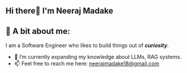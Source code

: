 ## Hi there👋 I'm Neeraj Madake

<!--
**neeraj500/neeraj500** is a ✨ _special_ ✨ repository because its `README.md` (this file) appears on your GitHub profile.

Here are some ideas to get you started:

- 🔭 I’m currently working on ...
- 🌱 I’m currently learning ...
- 👯 I’m looking to collaborate on ...
- 🤔 I’m looking for help with ...
- 💬 Ask me about ...
- 📫 How to reach me: ...
- 😄 Pronouns: ...
- ⚡ Fun fact: ...
-->

## 🪷 A bit about me: 

 I am a Software Engineer who likes to build things out of ***curiosity**.*

- 🌱 I’m currently expanding my knowledge about LLMs, RAG systems.
- 📫 Feel free to reach me here: neerajmadake18@gmail.com



